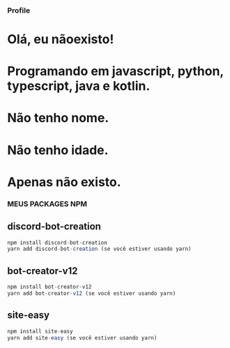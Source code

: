 ### Profile

# Olá, eu nãoexisto!
# Programando em javascript, python, typescript, java e kotlin.
# Não tenho nome.
# Não tenho idade.
# Apenas não existo.


### MEUS PACKAGES NPM 


## discord-bot-creation
```js
npm install discord-bot-creation
yarn add discord-bot-creation (se você estiver usando yarn)
```

##  bot-creator-v12

```js
npm install bot-creator-v12
yarn add bot-creator-v12 (se você estiver usando yarn)
```

## site-easy

```js
npm install site-easy
yarn add site-easy (se você estiver usando yarn)
```
